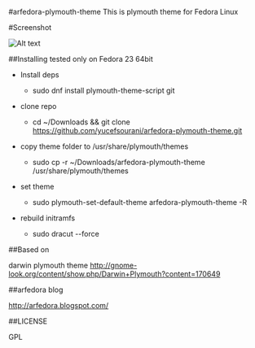 #arfedora-plymouth-theme
This is plymouth theme for Fedora Linux



#Screenshot

![Alt text](https://raw.githubusercontent.com/yucefsourani/arfedora-plymouth-theme/master/screenshot.png "Screenshot")



##Installing
tested only on Fedora 23 64bit

* Install deps
  * sudo dnf install plymouth-theme-script git

* clone repo
  * cd ~/Downloads && git clone https://github.com/yucefsourani/arfedora-plymouth-theme.git

* copy theme folder to /usr/share/plymouth/themes
  * sudo cp -r  ~/Downloads/arfedora-plymouth-theme /usr/share/plymouth/themes

* set theme
  * sudo plymouth-set-default-theme arfedora-plymouth-theme -R

* rebuild initramfs
  * sudo dracut --force



##Based on

darwin plymouth theme
http://gnome-look.org/content/show.php/Darwin+Plymouth?content=170649


##arfedora blog

http://arfedora.blogspot.com/


##LICENSE

GPL


